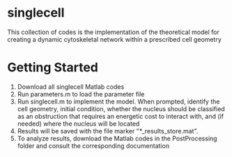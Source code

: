 # singlecell
This collection of codes is the implementation of the theoretical model for creating a dynamic cytoskeletal network within a prescribed cell geometry

# Getting Started
1. Download all singlecell Matlab codes
2. Run parameters.m to load the parameter file
3. Run singlecell.m to implement the model. 
When prompted, identify the cell geometry, initial condition, whether the nucleus should be classified as an obstruction that requires an energetic cost to interact with, and (if needed) where the nucleus will be located
4. Results will be saved with the file marker "*_results_store.mat".
5. To analyze results, download the Matlab codes in the PostProcessing folder and consult the corresponding documentation
